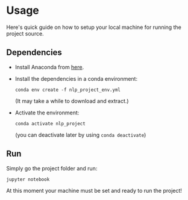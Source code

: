 # Usage

Here's quick guide on how to setup your local machine for running the project source.

## Dependencies

- Install Anaconda from [here](https://www.anaconda.com/products/individual).

- Install the dependencies in a conda environment: 

    `conda env create -f nlp_project_env.yml`

    (It may take a while to download and extract.)

- Activate the environment:
    
    `conda activate nlp_project`

    (you can deactivate later by using `conda deactivate`)

## Run

Simply go the project folder and run:

`jupyter notebook`

At this moment your machine must be set and ready to run the project!
